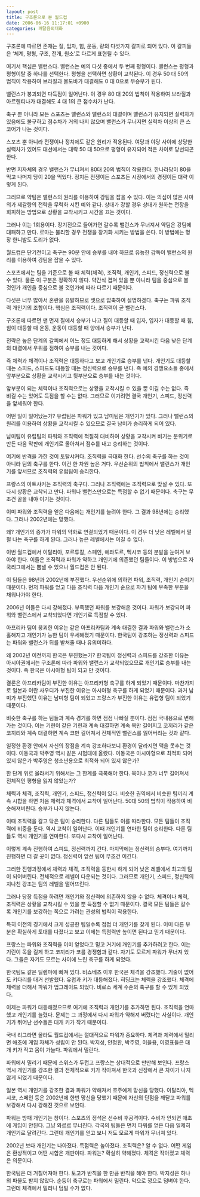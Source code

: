 ```yaml
---
layout: post
title: 구조론으로 본 월드컵
date: 2006-06-16 11:17:01 +0900
categories: 깨달음의대화
---
```

구조론에 따르면 존재는 질, 입자, 힘, 운동, 량의 다섯가지 갈피로 되어 있다. 이 갈피들은 ‘체계, 평형, 구조, 전개, 원소’로 다르게 표현될 수 있다. 
  

  
여기서 핵심은 밸런스다. 밸런스는 예의 다섯 중에서 두 번째 평형이다. 밸런스는 평형과 평형이탈 중 하나를 선택한다. 평형을 선택하면 상황이 교착된다. 이 경우 50 대 50의 법칙이 작용하여 브라질과 몰도바가 대결해도 0 대 0으로 무승부가 된다. 
  

  
밸런스가 붕괴되면 다득점이 일어난다. 이 경우 80 대 20의 법칙이 작용하여 브라질과 아르헨티나가 대결해도 4 대 1의 큰 점수차가 난다. 
  

  
축구 뿐 아니라 모든 스포츠는 밸런스와 밸런스의 대결이며 밸런스가 유지되면 실력차가 있음에도 불구하고 점수차가 거의 나지 않으며 밸런스가 무너지면 실력차 이상의 큰 스코어가 나는 것이다. 
  

  
스포츠 뿐 아니라 전쟁이나 정치에도 같은 원리가 적용된다. 여당과 야당 사이에 상당한 실력차가 있어도 대선에서는 대략 50 대 50으로 평형이 유지되어 적은 차이로 당선되곤 한다.
  

  
반면 지자체의 경우 밸런스가 무너져서 80대 20의 법칙이 작용한다. 한나라당이 80을 먹고 나머지 당이 20을 먹었다. 정치든 전쟁이든 스포츠든 시장에서의 경쟁이든 대략 이렇게 된다. 
  

  
그러므로 약팀은 밸런스의 원리를 이용하여 강팀을 잡을 수 있다. 이는 의심이 많은 사마의가 제갈량의 전략을 무력화 시킨 예와 같다. 상대가 강할 경우 상대가 원하는 전장을 회피하는 방법으로 상황을 교착시키고 시간을 끄는 것이다. 
  

  
그러나 이는 1회용이다. 장기전으로 들어가면 갈수록 밸런스가 무너져서 약팀은 강팀에 대패하고 만다. 로마는 불리할 경우 전쟁을 장기화 시키는 방법을 쓴다. 이 방법에는 명장 한니발도 도리가 없다.
  

  
월드컵은 단기전이고 축구는 90분 안에 승부를 내야 하므로 유능한 감독이 밸런스의 원리를 이용하여 강팀을 잡을 수 있다. 
  

  
스포츠에서는 팀을 기준으로 볼 때 체력(체격), 조직력, 개인기, 스피드, 정신력으로 볼 수 있다. 물론 이 구분은 정확하지 않다. 약간식 겹쳐 있을 뿐 아니라 팀을 중심으로 볼 것인가 개인을 중심으로 볼 것인가에 따라 다르기 때문이다. 
  

  
다섯은 너무 많아서 혼란을 유발하므로 셋으로 압축하여 설명하겠다. 축구는 파워 조직력 개인기의 조합이다. 핵심은 조직력이다. 조직력이 곧 밸런스다. 
  

  
구조론에 따르면 맨 먼저 질에서 승부가 나고 질이 대등할 때 입자, 입자가 대등할 때 힘, 힘이 대등할 때 운동, 운동이 대등할 때 양에서 승부가 난다. 
  

  
전략은 높은 단계의 갈피에서 어느 정도 대등하게 해서 상황을 교착시킨 다음 낮은 단계의 대결에서 우위를 점하여 승부를 내는 것이다. 
  

  
즉 체력과 체격이나 조직력은 대등하다고 보고 개인기로 승부를 낸다. 개인기도 대등할 때는 스피드, 스피드도 대등할 때는 정신력으로 승부를 낸다. 즉 예의 경쟁요소들 중에서 앞부분으로 상황을 교착시키고 뒷부분으로 승부를 내는 것이다.
  

  
앞부분이 되는 체력이나 조직력으로는 상황을 교착시킬 수 있을 뿐 이길 수는 없다. 즉 비길 수는 있어도 득점을 할 수는 없다. 그러므로 이기려면 결국 개인기, 스피드, 정신력을 앞세워야 한다. 
  

  
어떤 일이 일어났는가? 유럽팀은 파워가 있고 남미팀은 개인기가 있다. 그러나 밸런스의 원리를 이용하여 상황을 교착시킬 수 있으므로 결국 남미가 승리하게 되어 있다.
  

  
남미팀이 유럽팀의 파워와 조직력에 적절히 대비하여 상황을 교착시켜 비기는 분위기로 만든 다음 막판에 개인기로 몰아쳐서 점수를 내고 승리하는 것이다. 
  

  
여기에 반격을 가한 것이 토탈샤커다. 조직력을 극대화 한다. 선수의 축구를 하는 것이 아니라 팀의 축구를 한다. 이건 한 차원 높은 거다. 우선순위의 법칙에서 밸런스가 개인기를 앞서므로 조직력의 유럽팀이 승리한다. 
  

  
프랑스의 아트샤커는 조직력의 축구다. 그러나 조직력에는 조직력으로 맞설 수 있다. 또다시 상황은 교착되고 만다. 파워나 밸런스만으로는 득점할 수 없기 때문이다. 축구는 무조건 골을 내야 이기는 것이다. 
  

  
이미 파워와 조직력을 얻은 다음에는 개인기를 늘려야 한다. 그 결과 98년에는 승리했다. 그러나 2002년에는 망했다. 
  

  
왜? 개인기의 증가가 파워의 약화로 연결되었기 때문이다. 이 경우 더 낮은 레벨에서 펄펄 나는 축구를 하게 된다. 그러나 높은 레벨에서는 이길 수 없다. 
  

  
이번 월드컵에서 이탈리아, 포르투칼, 스페인, 에콰도르, 멕시코 등의 분발을 눈여겨 보아야 한다. 이들은 조직력과 파워가 약하고 개인기에 의존했던 팀들이다. 이 방법으로 자국리그에서는 뽐낼 수 있으나 월드컵은 안 된다.
  

  
이 팀들은 98년과 2002년에 부진했다. 우선순위에 의하면 파워, 조직력, 개인기 순이기 때문이다. 먼저 파워를 얻고 다음 조직력 다음 개인기 순으로 자기 팀에 부족한 부분을 채워나가야 한다. 
  

  
2006년 이들은 다시 강해졌다. 부족했던 파워를 보강해온 것이다. 파워가 보강되어 파워와 밸런스에서 교착되었다면 개인기로 득점할 수 있다. 
  

  
아프리카 팀이 붕괴한 이유는 같은 아프리카팀과 계속 대결한 결과 파워와 밸런스가 소홀해지고 개인기가 능한 팀이 우세해졌기 때문이다. 한국팀이 강조하는 정신력과 스피드는 파워와 밸런스가 뒤를 받쳐줄 때나 유의미하다.
  

  
왜 2002년 이전까지 한국은 부진했는가? 한국팀이 정신력과 스피드를 강조한 이유는 아시아권에서는 구조론에 따라 파워와 밸런스가 교착되었으므로 개인기로 승부를 내는 것이다. 즉 한국은 아시아형 팀이 되고 만 것이다. 
  

  
결론은 아프리카팀이 부진한 이유는 아프리카형 축구를 하게 되었기 때문이다. 마찬가지로 일본과 이란 사우디가 부진한 이유는 아시아형 축구를 하게 되었기 때문이다. 과거 남미가 부진했던 이유는 남미형 팀이 되었고 프랑스가 부진한 이유는 유럽형 팀이 되었기 때문이다. 
  

  
비슷한 축구를 하는 팀들과 계속 경기를 하면 점점 나빠질 뿐이다. 점점 국내용으로 변해가는 것이다. 이는 기린이 같은 기린과 계속 대결하면 계속 목만 길어지고 코끼리가 같은 코끼리와 계속 대결하면 계속 코만 길어져서 전체적인 밸런스를 잃어버리는 것과 같다. 
  

  
일정한 환경 안에서 자신의 장점을 계속 강조하다보니 환경이 달라지면 맥을 못추는 것이다. 이동국과 박주영 역시 같은 시험대에 올랐다. 이동국은 아시아형으로 최적화 되어 있지 않은가 박주영은 청소년용으로 최적화 되어 있지 않은가?
  

  
한 단계 위로 올라서기 위해서는 그 한계를 극복해야 한다. 목이나 코가 너무 길어져서 전체적인 평형을 잃지 않았는가?
  

  
체력과 체격, 조직력, 개인기, 스피드, 정신력이 있다. 비슷한 권역에서 비슷한 팀끼리 계속 시합을 하면 처음 체력과 체격에서 교착이 일어난다. 50대 50의 법칙이 작용하여 비슷해져버린다. 승부가 나지 않는다. 
  

  
이때 조직력을 갈고 닦은 팀이 승리한다. 다른 팀들도 이를 따라한다. 모든 팀들이 조직력에 비중을 둔다. 역시 교착이 일어난다. 이때 개인기를 연마한 팀이 승리한다. 다른 팀들도 역시 개인기를 연마한다. 또다시 교착이 일어난다. 
  

  
이렇게 계속 진행하여 스피드, 정신력까지 간다. 마지막에는 정신력의 승부다. 여기까지 진행하면 더 갈 곳이 없다. 정신력이 앞선 팀이 무조건 이긴다. 
  

  
그러한 진행과정에서 체력과 체격, 조직력을 등한시 하게 되어 낮은 레벨에서 최고의 팀이 되어버린다. 전체적으로 레벨이 다운되는 것이다. 그러므로 개인기, 스피드, 정신력의 지나친 강조는 팀의 레벨을 떨어뜨린다.
  

  
그러나 당장 득점을 하려면 개인기와 정신력에 의존하지 않을 수 없다. 체격이나 체력, 조직력은 상황을 교착시킬 수 있을 뿐 득점할 수 없기 때문이다. 결국 모든 팀들은 갈수록 개인기를 보강하는 쪽으로 가려는 관성의 법칙이 작용한다.
  

  
특히 이전의 경기에서 크게 성공한 팀일수록 점점 더 개인기를 찾게 된다. 이미 다른 부분은 확실하게 토대를 다졌다고 보고 이제는 득점력만 높이면 된다고 믿기 때문이다.
  

  
프랑스는 파워와 조직력을 이미 얻었다고 믿고 거기에 개인기를 추가하려고 한다. 이는 기린이 목을 길게 하고 코끼리가 코를 경쟁함과 같다. 자기도 모르게 파워가 무너져 있다. 그들은 자기도 모르는 사이에 느린 축구를 하게 되었다. 
  

  
한국팀도 같은 딜렘마에 빠져 있다. 비쇼베츠 이후 한국은 체격을 강조했다. 기술이 없어도 키다리를 대거 선발했다. 유럽과 키가 대등해졌다. 히딩크는 체력을 강조했다. 체격에 체력을 더해서 파워가 업그레이드 되었다. 비로소 세계 수준의 축구를 할 수 있게 되었다. 
  

  
이제는 파워가 대등해졌으므로 여기에 조직력과 개인기를 추가하면 된다. 조직력을 연마했고 개인기를 늘렸다. 문제는 그 과정에서 다시 파워가 약해져 버렸다는 사실이다. 개인기가 뛰어난 선수들은 대개 키가 작기 때문이다. 
  

  
국내 리그라면 몰라도 월드컵에서는 절대적으로 파워가 중요하다. 체격과 체력에서 밀리면 애초에 게임 자체가 성립이 안 된다. 박지성, 안정환, 박주영, 이을용, 이영표들은 대개 키가 작고 몸이 가늘다. 파워에서 밀린다. 
  

  
파워에서 밀리기 때문에 스위스가 두렵고 프랑스는 상대적으로 만만해 보인다. 프랑스 역시 개인기를 강조한 결과 전체적으로 키가 작아져서 한국과 신장에서 큰 차이가 나지 않게 되었기 때문이다. 
  

  
일본 역시 개인기를 강조한 결과 파워가 약해져서 호주에게 망신을 당했다. 이탈리아, 멕시코, 스페인 등은 2002년에 한번 망신을 당했기 때문에 자신의 단점을 깨닫고 파워를 보강해서 다시 강해진 것으로 보인다.
  

  
파워는 방패 개인기는 창이다. 스포츠의 정석은 선수비 후공격이다. 수비가 안되면 애초에 게임이 안된다. 그냥 와르르 무너진다. 각국의 팀들은 먼저 파워를 얻은 다음 일제히 개인기로 달려간다. 그런데 개인기를 얻고 보니 저도 모르게 파워가 무너져 있다. 
  

  
2002년 보다 개인기는 나아졌다. 득점력은 높아졌다. 조직력은? 알 수 없다. 어떤 게임은 환상적이고 어떤 시합은 개판이다. 파워는? 확실히 약해졌다. 체격은 작아졌고 체력은 의문이다. 
  

  
한국팀은 더 거칠어져야 한다. 토고가 반칙을 한 만큼 반칙을 해야 한다. 박지성은 하나의 파울도 받지 않았다. 순둥이 축구로는 파워에서 밀린다. 악으로 깡으로 덤벼야 한다. 그런데 체격에서 밀리니 덤빌 수가 없다.